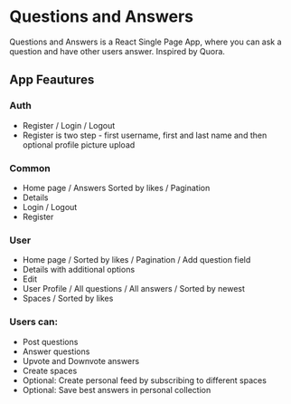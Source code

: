 # Questions and Answers
Questions and Answers is a React Single Page App, where you can ask a question and have other users answer. Inspired by Quora.

## App Feautures
### Auth
- Register / Login / Logout
- Register is two step - first username, first and last name and then optional profile picture upload

### Common
- Home page / Answers Sorted by likes / Pagination
- Details
- Login / Logout
- Register

### User 
- Home page / Sorted by likes / Pagination / Add question field
- Details with additional options
- Edit 
- User Profile / All questions / All answers / Sorted by newest
- Spaces / Sorted by likes

### Users can:
- Post questions
- Answer questions
- Upvote and Downvote answers
- Create spaces
- Optional: Create personal feed by subscribing to different spaces
- Optional: Save best answers in personal collection
